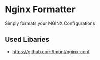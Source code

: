 # Nginx Formatter

Simply formats your NGINX Configurations

## Used Libaries
 - https://github.com/tmont/nginx-conf
